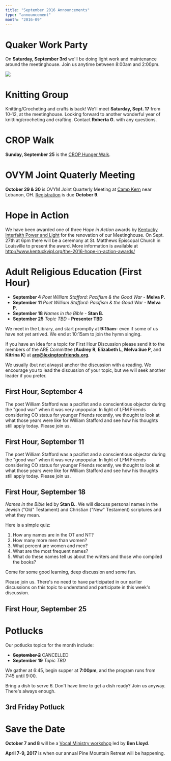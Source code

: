 ```yaml
---
title: "September 2016 Announcements"
type: "announcement"
month: "2016-09"
---
```


# Quaker Work Party

On **Saturday, September 3rd** we'll be doing light work and maintenance around
the meetinghouse.  Join us anytime between 8:00am and 2:00pm.

![](/images/work-party-20160903.jpg)

# Knitting Group

Knitting/Crocheting and crafts is back!  We'll meet **Saturday, Sept. 17** from
10-12, at the meetinghouse.  Looking forward to another wonderful year of
knitting/crocheting and crafting.  Contact **Roberta G.** with any questions.

# CROP Walk

**Sunday, September 25** is the [CROP Hunger Walk](http://www.crophungerwalk.org/lexingtonky).

# OVYM Joint Quaterly Meeting

**October 29 & 30** is OVYM Joint Quarterly Meeting at [Camp Kern](http://campkern.org/) near Lebanon, OH.  [Registration](http://ovym.quaker.org/qmdocuments/2016JQMRegistration.pdf) is due **October 9**.

# Hope in Action

We have been awarded one of three *Hope in Action* awards by [Kentucky
Interfaith Power and Light](http://www.kentuckyipl.org/) for the renovation of
our Meetinghouse. On Sept. 27th at 6pm there will be a ceremony at St. Matthews
Episcopal Church in Louisville to present the award.  More information is
available at http://www.kentuckyipl.org/the-2016-hope-in-action-awards/


# Adult Religious Education (First Hour)

* **September 4** *Poet William Stafford: Pacifism & the Good War* - **Melva P.**
* **September 11** *Poet William Stafford: Pacifism & the Good War* - **Melva P.**
* **September 18** *Names in the Bible* - **Stan B.**
* **September 25** *Topic TBD* - **Presenter TBD**

We meet in the Library, and start promptly at **9:15am**- even if some of us have
not yet arrived.  We end at 10:15am to join the hymn singing.

If you have an idea for a topic for First Hour Discussion please send it to
the members of the ARE Committee (**Audrey R**, **Elizabeth L**, **Melva
Sue P**, and **Kitrina K**) at **are@lexingtonfriends.org**.

We usually (but not always) anchor the discussion with a reading.  We encourage
you to lead the discussion of your topic, but we will seek another leader if
you prefer.

## First Hour, September 4

The poet William Stafford was a pacifist and a conscientious objector during
the "good war" when it was very unpopular. In light of LFM Friends
considering CO status for younger Friends recently, we thought to look at what
those years were like for William Stafford and see how his thoughts still apply
today. Please join us.

## First Hour, September 11

The poet William Stafford was a pacifist and a conscientious objector during
the "good war" when it was very unpopular. In light of LFM Friends
considering CO status for younger Friends recently, we thought to look at what
those years were like for William Stafford and see how his thoughts still apply
today. Please join us.

## First Hour, September 18

*Names in the Bible* led by **Stan B.**. We will discuss personal names in the
Jewish ("Old" Testament) and Christian ("New" Testament) scriptures and what
they mean.

Here is a simple quiz: 

1. How any names are in the OT and NT? 
2. How many more men than women? 
3. What percent are women and men? 
4. What are the most frequent names? 
5. What do these names tell us about the writers and those who compiled the books?

Come for some good learning, deep discussion and some fun.

Please join us.  There's no need to have participated in our earlier
discussions on this topic to understand and participate in this week's
discussion.

## First Hour, September 25

# Potlucks

Our potlucks topics for the month include:

* ~~**September 2**~~ CANCELLED
* **September 19** *Topic TBD*

We gather at 6:45, begin supper at **7:00pm**, and the program runs from 7:45 until 9:00.

Bring a dish to serve 6. Don't have time to get a dish ready?  Join us anyway.
There's always enough.  

## 3rd Friday Potluck

# Save the Date

**October 7 and 8** will be a [Vocal Ministry workshop](/announcents/2016-10/#vocal-ministry-workshop) led by **Ben Lloyd**.

**April 7-9, 2017** is when our annual Pine Mountain Retreat will be happening.

